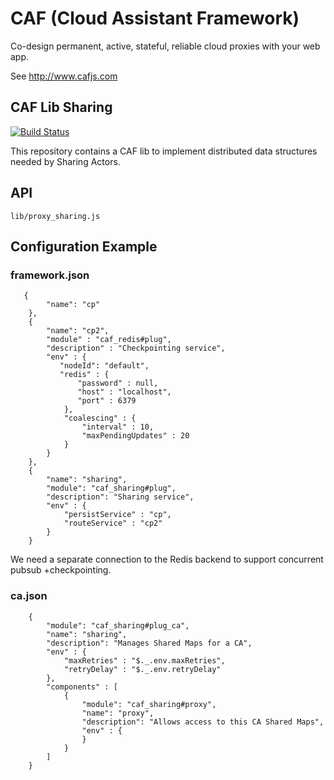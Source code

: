 # CAF (Cloud Assistant Framework)

Co-design permanent, active, stateful, reliable cloud proxies with your web app.

See http://www.cafjs.com 

## CAF Lib Sharing

[![Build Status](http://ci.cafjs.com/github.com/cafjs/caf_sharing/status.svg?branch=master)](http://ci.cafjs.com/github.com/cafjs/caf_sharing)


This repository contains a CAF lib to implement distributed data structures needed by Sharing Actors.


## API

    lib/proxy_sharing.js
    
 
## Configuration Example

### framework.json

       {
            "name": "cp"
        },
        {
            "name": "cp2",
            "module" : "caf_redis#plug",
            "description" : "Checkpointing service",
            "env" : {
               "nodeId": "default",
               "redis" : {
                   "password" : null,
                   "host" : "localhost",
                   "port" : 6379
                },
                "coalescing" : {
                    "interval" : 10,
                    "maxPendingUpdates" : 20
                }
            }
        },
        {
            "name": "sharing",
            "module": "caf_sharing#plug",
            "description": "Sharing service",
            "env" : {
                "persistService" : "cp",
                "routeService" : "cp2"
            }
        }

        
We need a separate connection to the Redis backend to support concurrent pubsub +checkpointing.
        

### ca.json
  
        {
            "module": "caf_sharing#plug_ca",
            "name": "sharing",
            "description": "Manages Shared Maps for a CA",
            "env" : {
                "maxRetries" : "$._.env.maxRetries",
                "retryDelay" : "$._.env.retryDelay"
            },
            "components" : [
                {
                    "module": "caf_sharing#proxy",
                    "name": "proxy",
                    "description": "Allows access to this CA Shared Maps",
                    "env" : {
                    }
                }
            ]
        }

        
            
 
